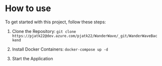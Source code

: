 # How to use
To get started with this project, follow these steps:

1. Clone the Repository:
   ```git clone https://pjatk22@dev.azure.com/pjatk22/WanderWave/_git/WanderWaveBackend```

2. Install Docker Containers:
   ```docker-compose up -d```

3.  Start the Application